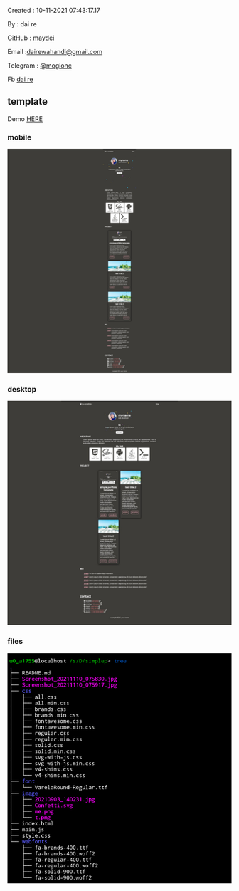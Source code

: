 Created : 10-11-2021 07:43:17.17

By : dai re

GitHub : [maydei](https://github.com/maidey)

Email :[dairewahandi@gmail.com](mailto:dairewahandi@gmail.com)

Telegram : [@mogionc](https://t.me/mogionc)

Fb [dai re](https://fb.com/deiterada)

## template

Demo [HERE](https://maidey.github.io/portfolio-template/index.html)


### mobile

![Screenshot_20211110_075830](Screenshot_20211110_075830.jpg)

### desktop

![Screenshot_20211110_075917](Screenshot_20211110_075917.jpg)

### files


![Screenshot_2021_1110_080648](Screenshot_2021_1110_080648.png)
